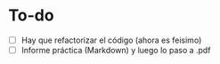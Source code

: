 # To-do
- [ ] Hay que refactorizar el código (ahora es feisimo)
- [ ] Informe práctica (Markdown) y luego lo paso a .pdf
